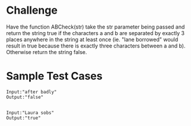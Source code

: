 # Challenge
Have the function ABCheck(str) take the str parameter being passed and return the string true if the characters a and b are separated by exactly 3 places anywhere in the string at least once (ie. "lane borrowed" would result in true because there is exactly three characters between a and b). Otherwise return the string false. 

# Sample Test Cases
```{r, engine='bash', count_lines}
Input:"after badly"
Output:"false"


Input:"Laura sobs"
Output:"true"
```
